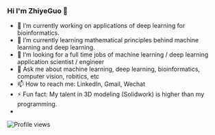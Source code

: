 ### Hi I'm ZhiyeGuo 👋

- 🔭 I’m currently working on applications of deep learning for bioinformatics.  
- 🌱 I’m currently learning mathematical principles behind machine learning and deep learning. 
- 👯 I’m looking for a full time jobs of machine learning / deep learning application scientist / engineer
- 💬 Ask me about machine learning, deep learning, bioinformatics, computer vision, robitics, etc
- 📫 How to reach me: LinkedIn, Gmail, Wechat
- ⚡ Fun fact: My talent in 3D modeling (Solidwork) is higher than my programming. 
- 
![Profile views](https://gpvc.arturio.dev/zhiyeg)

<!--
[![Github profile Trophy](https://github-profile-trophy.vercel.app/?username=ZhiYeG)](https://github.com/ryo-ma/github-profile-trophy)

![Top Langs](https://github-readme-stats.vercel.app/api/top-langs/?username=ZhiYeG)
![lambdalisue's github stats](https://github-readme-stats.vercel.app/api?username=ZhiYeG&show_icons=true&count_private=true&line_height=40)
-->

<!--
**ZhiYeG/zhiyeg** is a ✨ _special_ ✨ repository because its `README.md` (this file) appears on your GitHub profile.

Here are some ideas to get you started:

- 🔭 I’m currently working on ...
- 🌱 I’m currently learning ...
- 👯 I’m looking to collaborate on ...
- 🤔 I’m looking for help with ...
- 💬 Ask me about ...
- 📫 How to reach me: ...
- 😄 Pronouns: ...
- ⚡ Fun fact: ...
-->
